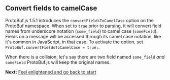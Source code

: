 Convert fields to camelCase
---------------------------
ProtoBuf.js 1.5.1 introduces the `convertFieldsToCamelCase` option on the ProtoBuf namespace. When set to `true` prior to parsing, it will convert field names from underscore notation (`some_field`) to camel case (`someField`). Fields on a message will be accessed through its camel case notation, like it's common in JavaScript, in that case. To activate the option, set `ProtoBuf.convertFieldsToCamelCase = true;`.

When there is a collision, let's say there are two field named `some_field` *and* `someField` ProtoBuf.js will keep the original names.

**Next:** [Feel enlightened and go back to start](https://github.com/dcodeIO/ProtoBuf.js/wiki)